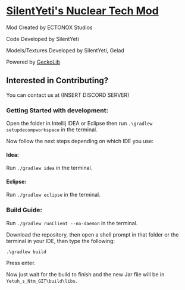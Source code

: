 # <u>**SilentYeti's Nuclear Tech Mod**</u>

Mod Created by ECTONOX Studios

Code Developed by SilentYeti

Models/Textures Developed by SilentYeti, Gelad

Powered by [GeckoLib](https://github.com/bernie-g/geckolib)

## **Interested in Contributing?**

You can contact us at (INSERT DISCORD SERVER)

### **Getting Started with development:**
Open the folder in Intellij IDEA or Eclipse then run `.\gradlew setupdecompworkspace` in the terminal.

Now follow the next steps depending on which IDE you use:
#### Idea:
Run `./gradlew idea` in the terminal.
#### Eclipse:
Run `./gradlew eclipse` in the terminal.

### **Build Guide:**

Run `./gradlew runClient --no-daemon` in the terminal.

Download the repository, then open a shell prompt in that folder or the terminal in your IDE, then type the following:

`.\gradlew build`

Press enter.

Now just wait for the build to finish and the new Jar file will be in `Yetuh_s_Ntm_GIT\build\libs`.
